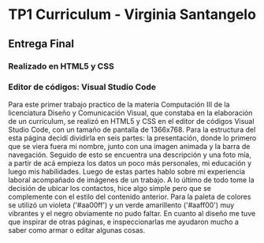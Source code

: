 # TP1 Curriculum - Virginia Santangelo 
## Entrega Final
### Realizado en HTML5 y CSS
### Editor de códigos: Visual Studio Code

Para este primer trabajo practico de la materia Computación III de la licenciatura Diseño y  Comunicación Visual, que constaba en la elaboración de un currículum, se realizó en HTML5 y CSS en el editor de códigos Visual Studio Code, con un tamaño de pantalla de 1366x768. 
Para la estructura del esta página decidí dividirla en seis partes: la presentación, donde lo primero que se viera fuera mi nombre, junto con una imagen animada y la barra de navegación. Seguido de esto se encuentra una descripción y una foto mía, a partir de acá empieza los datos un poco más personales, mi educación y luego mis habilidades. Luego de estas partes hablo sobre mi experiencia laboral acompañado de imágenes de un trabajo. A lo último de todo tome la decisión de ubicar los contactos, hice algo simple pero que se complemente con el estilo del contenido anterior. 
Para la paleta de colores se utilizó un violeta ('#aa00ff') y un verde amarillento ('#aaff00') muy vibrantes y el negro obviamente no pudo faltar. En cuanto al diseño me tuve que inspirar de otras páginas, e inspeccionarlas me ayudaron mucho a saber como armar o editar algunas cosas.
